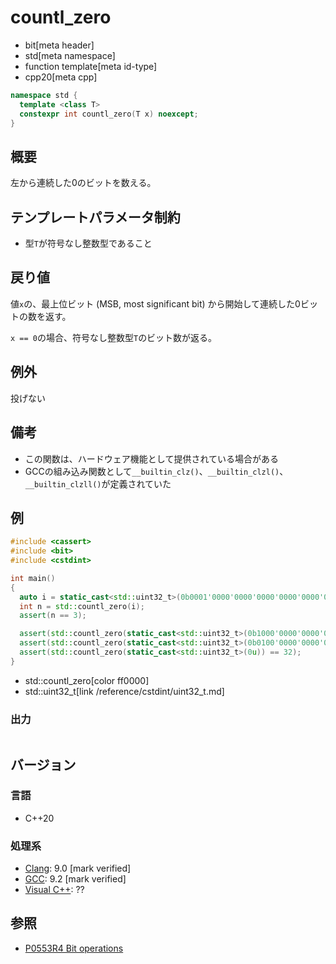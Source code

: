 # countl_zero
* bit[meta header]
* std[meta namespace]
* function template[meta id-type]
* cpp20[meta cpp]

```cpp
namespace std {
  template <class T>
  constexpr int countl_zero(T x) noexcept;
}
```

## 概要
左から連続した0のビットを数える。


## テンプレートパラメータ制約
- 型`T`が符号なし整数型であること


## 戻り値
値`x`の、最上位ビット (MSB, most significant bit) から開始して連続した0ビットの数を返す。

`x == 0`の場合、符号なし整数型`T`のビット数が返る。


## 例外
投げない


## 備考
- この関数は、ハードウェア機能として提供されている場合がある
- GCCの組み込み関数として`__builtin_clz()`、`__builtin_clzl()`、`__builtin_clzll()`が定義されていた


## 例
```cpp example
#include <cassert>
#include <bit>
#include <cstdint>

int main()
{
  auto i = static_cast<std::uint32_t>(0b0001'0000'0000'0000'0000'0000'0000'0000u);
  int n = std::countl_zero(i);
  assert(n == 3);

  assert(std::countl_zero(static_cast<std::uint32_t>(0b1000'0000'0000'0000'0000'0000'0000'0000u)) == 0);
  assert(std::countl_zero(static_cast<std::uint32_t>(0b0100'0000'0000'0000'0000'0000'0000'0000u)) == 1);
  assert(std::countl_zero(static_cast<std::uint32_t>(0u)) == 32);
}
```
* std::countl_zero[color ff0000]
* std::uint32_t[link /reference/cstdint/uint32_t.md]

### 出力
```
```


## バージョン
### 言語
- C++20

### 処理系
- [Clang](/implementation.md#clang): 9.0 [mark verified]
- [GCC](/implementation.md#gcc): 9.2 [mark verified]
- [Visual C++](/implementation.md#visual_cpp): ??


## 参照
- [P0553R4 Bit operations](http://www.open-std.org/jtc1/sc22/wg21/docs/papers/2019/p0553r4.html)
